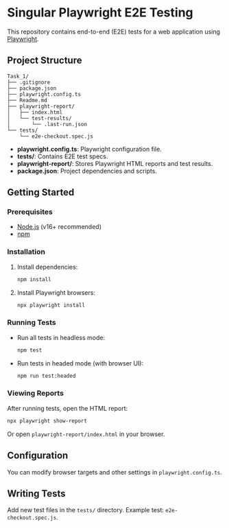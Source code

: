 # Singular Playwright E2E Testing

This repository contains end-to-end (E2E) tests for a web application using [Playwright](https://playwright.dev/).

## Project Structure

```
Task_1/
├── .gitignore
├── package.json
├── playwright.config.ts
├── Readme.md
├── playwright-report/
│   ├── index.html
│   └── test-results/
│       └── .last-run.json
└── tests/
    └── e2e-checkout.spec.js
```

- **playwright.config.ts**: Playwright configuration file.
- **tests/**: Contains E2E test specs.
- **playwright-report/**: Stores Playwright HTML reports and test results.
- **package.json**: Project dependencies and scripts.

## Getting Started

### Prerequisites

- [Node.js](https://nodejs.org/) (v16+ recommended)
- [npm](https://www.npmjs.com/)

### Installation

1. Install dependencies:
   ```sh
   npm install
   ```

2. Install Playwright browsers:
   ```sh
   npx playwright install
   ```

### Running Tests

- Run all tests in headless mode:
  ```sh
  npm test
  ```

- Run tests in headed mode (with browser UI):
  ```sh
  npm run test:headed
  ```

### Viewing Reports

After running tests, open the HTML report:
```sh
npx playwright show-report
```
Or open `playwright-report/index.html` in your browser.

## Configuration

You can modify browser targets and other settings in `playwright.config.ts`.

## Writing Tests

Add new test files in the `tests/` directory. Example test: `e2e-checkout.spec.js`.
